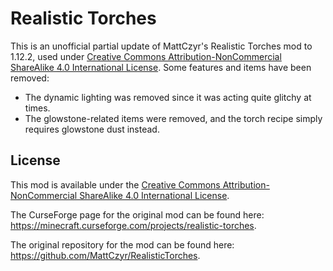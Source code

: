 # Realistic Torches

This is an unofficial partial update of MattCzyr's Realistic Torches mod to 1.12.2, used under [Creative Commons Attribution-NonCommercial ShareAlike 4.0 International License](https://creativecommons.org/licenses/by-nc-sa/4.0/legalcode).
Some features and items have been removed:
  - The dynamic lighting was removed since it was acting quite glitchy at times.
  - The glowstone-related items were removed, and the torch recipe simply requires glowstone dust instead.

## License

This mod is available under the [Creative Commons Attribution-NonCommercial ShareAlike 4.0 International License](https://creativecommons.org/licenses/by-nc-sa/4.0/legalcode).

The CurseForge page for the original mod can be found here: https://minecraft.curseforge.com/projects/realistic-torches.

The original repository for the mod can be found here: https://github.com/MattCzyr/RealisticTorches.
